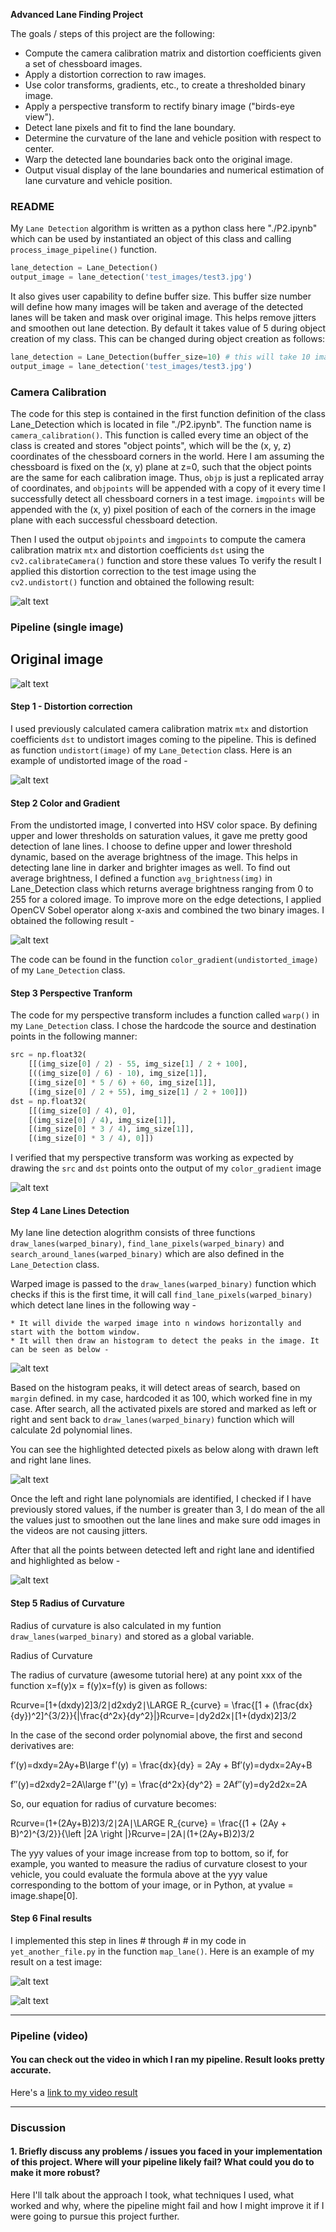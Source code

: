 **Advanced Lane Finding Project**

The goals / steps of this project are the following:

* Compute the camera calibration matrix and distortion coefficients given a set of chessboard images.
* Apply a distortion correction to raw images.
* Use color transforms, gradients, etc., to create a thresholded binary image.
* Apply a perspective transform to rectify binary image ("birds-eye view").
* Detect lane pixels and fit to find the lane boundary.
* Determine the curvature of the lane and vehicle position with respect to center.
* Warp the detected lane boundaries back onto the original image.
* Output visual display of the lane boundaries and numerical estimation of lane curvature and vehicle position.

[//]: # (Image References)

[image1]: ./output_images/undst.jpg "Undistorted"
[image2]: ./output_images/original.jpg "Input Image"
[image3]: ./output_images/clg.jpg "Binary Example"
[image4]: ./output_images/warped.jpg "Warp Example"
[image5]: ./output_images/lanepixels.jpg "Left and Right Lane Detection"
[image6]: ./output_images/lane.jpg "Lane Fill"
[image7]: ./output_images/histogram.jpg "Histogram"
[image8]: ./output_images/result.jpg "Output Image"
[image9]: ./output_images/unwarped.jpg "Unwarped Binary"
[image10]: ./examples/undistort_output.png "Undistort Chessboard"
[video1]: ./output_video.mp4 "Video"

### README

My `Lane Detection` algorithm is written as a python class here "./P2.ipynb" which can be used by instantiated an object of this class and calling `process_image_pipeline()` function.
```python
lane_detection = Lane_Detection()
output_image = lane_detection('test_images/test3.jpg')
```
It also gives user capability to define buffer size. This buffer size number will define how many images will be taken and average of the detected lanes will be taken and mask over original image. This helps remove jitters and smoothen out lane detection. By default it takes value of 5 during object creation of my class. This can be changed during object creation as follows:
```python
lane_detection = Lane_Detection(buffer_size=10) # this will take 10 images and average it out.
output_image = lane_detection('test_images/test3.jpg')
```
### Camera Calibration

The code for this step is contained in the first function definition of the class Lane_Detection which is located in file "./P2.ipynb". The function name is `camera_calibration()`. This function is called every time an object of the class is created and stores "object points", which will be the (x, y, z) coordinates of the chessboard corners in the world. Here I am assuming the chessboard is fixed on the (x, y) plane at z=0, such that the object points are the same for each calibration image.  Thus, `objp` is just a replicated array of coordinates, and `objpoints` will be appended with a copy of it every time I successfully detect all chessboard corners in a test image.  `imgpoints` will be appended with the (x, y) pixel position of each of the corners in the image plane with each successful chessboard detection. 

Then I used the output `objpoints` and `imgpoints` to compute the camera calibration matrix `mtx` and distortion coefficients `dst` using the `cv2.calibrateCamera()` function and store these values 
To verify the result I applied this distortion correction to the test image using the `cv2.undistort()` function and obtained the following result: 

![alt text][image10]

### Pipeline (single image)

## Original image

![alt text][image2]

#### Step 1 - Distortion correction

I used previously calculated camera calibration matrix `mtx` and distortion coefficients `dst` to undistort images coming to the pipeline. This is defined as function `undistort(image)` of my `Lane_Detection` class. Here is an example of undistorted image of the road -

![alt text][image1]

#### Step 2 Color and Gradient

From the undistorted image, I converted into HSV color space. By defining upper and lower thresholds on saturation values, it gave me pretty good detection of lane lines. 
I choose to define upper and lower threshold dynamic, based on the average brightness of the image. This helps in detecting lane line in darker and brighter images as well. To find out average brightness, I defined a function `avg_brightness(img)` in Lane_Detection class which returns average brightness ranging from 0 to 255 for a colored image.
To improve more on the edge detections, I applied OpenCV Sobel operator along x-axis and combined the two binary images.
I obtained the following result -

![alt text][image3]

The code can be found in the function `color_gradient(undistorted_image)` of my `Lane_Detection` class.

#### Step 3 Perspective Tranform

The code for my perspective transform includes a function called `warp()` in my `Lane_Detection` class. I chose the hardcode the source and destination points in the following manner:

```python
src = np.float32(
    [[(img_size[0] / 2) - 55, img_size[1] / 2 + 100],
    [((img_size[0] / 6) - 10), img_size[1]],
    [(img_size[0] * 5 / 6) + 60, img_size[1]],
    [(img_size[0] / 2 + 55), img_size[1] / 2 + 100]])
dst = np.float32(
    [[(img_size[0] / 4), 0],
    [(img_size[0] / 4), img_size[1]],
    [(img_size[0] * 3 / 4), img_size[1]],
    [(img_size[0] * 3 / 4), 0]])
```
I verified that my perspective transform was working as expected by drawing the `src` and `dst` points onto the output of my `color_gradient` image

![alt text][image4]

#### Step 4 Lane Lines Detection

My lane line detection alogrithm consists of three functions `draw_lanes(warped_binary)`, `find_lane_pixels(warped_binary)` and `search_around_lanes(warped_binary)` which are also defined in the `Lane_Detection` class.

Warped image is passed to the `draw_lanes(warped_binary)` function which checks if this is the first time, it will call `find_lane_pixels(warped_binary)` which detect lane lines in the following way -

    * It will divide the warped image into n windows horizontally and start with the bottom window.
    * It will then draw an histogram to detect the peaks in the image. It can be seen as below -

![alt text][image7]

Based on the histogram peaks, it will detect areas of search, based on `margin` defined. in my case, hardcoded it as 100, which worked fine in my case. After search, all the activated pixels are stored and marked as left or right and sent back to `draw_lanes(warped_binary)` function which will calculate 2d polynomial lines.

You can see the highlighted detected pixels as below along with drawn left and right lane lines.
    
![alt text][image5]

Once the left and right lane polynomials are identified, I checked if I have previously stored values, if the number is greater than 3, I do mean of the all the values just to smoothen out the lane lines and make sure odd images in the videos are not causing jitters.

After that all the points between detected left and right lane and identified and highlighted as below -

![alt text][image6]


#### Step 5 Radius of Curvature

Radius of curvature is also calculated in my funtion `draw_lanes(warped_binary)` and stored as a global variable.

Radius of Curvature

The radius of curvature (awesome tutorial here) at any point xxx of the function x=f(y)x = f(y)x=f(y) is given as follows:

Rcurve=[1+(dxdy)2]3/2∣d2xdy2∣\LARGE R_{curve} = \frac{[1 + (\frac{dx}{dy})^2]^{3/2}}{|\frac{d^2x}{dy^2}|}Rcurve​=∣dy2d2x​∣[1+(dydx​)2]3/2​

In the case of the second order polynomial above, the first and second derivatives are:

f′(y)=dxdy=2Ay+B\large f'(y) = \frac{dx}{dy} = 2Ay + Bf′(y)=dydx​=2Ay+B

f′′(y)=d2xdy2=2A\large f''(y) = \frac{d^2x}{dy^2} = 2Af′′(y)=dy2d2x​=2A

So, our equation for radius of curvature becomes:

Rcurve=(1+(2Ay+B)2)3/2∣2A∣\LARGE R_{curve} = \frac{(1 + (2Ay + B)^2)^{3/2}}{\left |2A \right |}Rcurve​=∣2A∣(1+(2Ay+B)2)3/2​

The yyy values of your image increase from top to bottom, so if, for example, you wanted to measure the radius of curvature closest to your vehicle, you could evaluate the formula above at the yyy value corresponding to the bottom of your image, or in Python, at yvalue = image.shape[0].

#### Step 6 Final results

I implemented this step in lines # through # in my code in `yet_another_file.py` in the function `map_lane()`.  Here is an example of my result on a test image:

![alt text][image9]

![alt text][image8]

---

### Pipeline (video)

#### You can check out the video in which I ran my pipeline. Result looks pretty accurate.

Here's a [link to my video result](./output_video.mp4)

---

### Discussion

#### 1. Briefly discuss any problems / issues you faced in your implementation of this project.  Where will your pipeline likely fail?  What could you do to make it more robust?

Here I'll talk about the approach I took, what techniques I used, what worked and why, where the pipeline might fail and how I might improve it if I were going to pursue this project further.  
